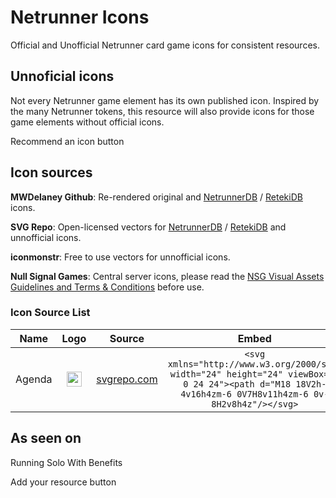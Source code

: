 # Netrunner Icons

Official and Unofficial Netrunner card game icons for consistent resources.

## Unnoficial icons

Not every Netrunner game element has its own published icon. Inspired by the many Netrunner tokens, this resource will also provide icons for those game elements without official icons.

Recommend an icon button

## Icon sources

**MWDelaney Github**: Re-rendered original and [NetrunnerDB](https://netrunnerdb.com) / [RetekiDB](https://nrdb.reteki.fun) icons.

**SVG Repo**: Open-licensed vectors for [NetrunnerDB](https://netrunnerdb.com) / [RetekiDB](https://nrdb.reteki.fun) and unnofficial icons.

**iconmonstr**: Free to use vectors for unnofficial icons.

**Null Signal Games**: Central server icons, please read the [NSG Visual Assets Guidelines and Terms & Conditions](https://nullsignal.games/about/nsg-visual-assets) before use. 

### Icon Source List

**Name**|**Logo**|**Source**|**Embed**
:-----:|:-----:|:-----:|:-----:
Agenda|<img src="https://www.svgrepo.com/show/447285/chart-bar.svg" width="24">     |[svgrepo.com](https://www.svgrepo.com/svg/447285/chart-bar) |```<svg xmlns="http://www.w3.org/2000/svg" width="24" height="24" viewBox="0 0 24 24"><path d="M18 18V2h-4v16h4zm-6 0V7H8v11h4zm-6 0v-8H2v8h4z"/></svg>``` 

## As seen on

Running Solo With Benefits

Add your resource button

